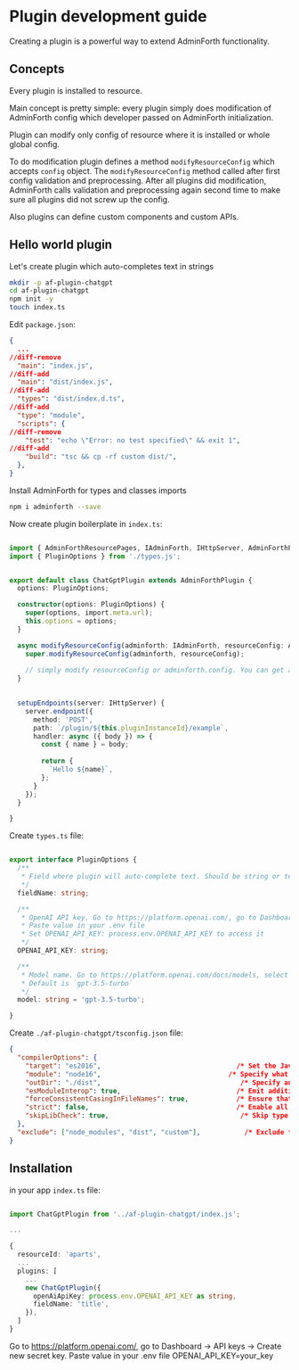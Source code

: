 # Plugin development guide

Creating a plugin is a powerful way to extend AdminForth functionality.

## Concepts

Every plugin is installed to resource. 

Main concept is pretty simple: every plugin simply does modification of AdminForth config which developer passed on AdminForth initialization. 

Plugin can modify only config of resource where it is installed or whole global config.

To do modification plugin defines a method `modifyResourceConfig` which accepts `config` object. The `modifyResourceConfig` method called after first
config validation and preprocessing. After all plugins did modification, AdminForth calls validation and preprocessing again second time
to make sure all plugins did not screw up the config.

Also plugins can define custom components and custom APIs.

## Hello world plugin

Let's create plugin which auto-completes text in strings

```bash
mkdir -p af-plugin-chatgpt
cd af-plugin-chatgpt
npm init -y
touch index.ts
```

Edit `package.json`:

```json title='./af-plugin-chatgpt/package.json'
{
  ...
//diff-remove
  "main": "index.js",
//diff-add
  "main": "dist/index.js",
//diff-add
  "types": "dist/index.d.ts",
//diff-add
  "type": "module",
  "scripts": {
//diff-remove
    "test": "echo \"Error: no test specified\" && exit 1",
//diff-add
    "build": "tsc && cp -rf custom dist/",
  },
}
```


Install AdminForth for types and classes imports

```bash
npm i adminforth --save
```

Now create plugin boilerplate in `index.ts`:

```ts title='./af-plugin-chatgpt/index.ts'

import { AdminForthResourcePages, IAdminForth, IHttpServer, AdminForthPlugin, AdminForthResourceColumn  } from "adminforth";
import { PluginOptions } from './types.js';


export default class ChatGptPlugin extends AdminForthPlugin {
  options: PluginOptions;

  constructor(options: PluginOptions) {
    super(options, import.meta.url);
    this.options = options;
  }

  async modifyResourceConfig(adminforth: IAdminForth, resourceConfig: AdminForthResource) {
    super.modifyResourceConfig(adminforth, resourceConfig);
  
    // simply modify resourceConfig or adminforth.config. You can get access to plugin options via this.options;
  }
 

  setupEndpoints(server: IHttpServer) {
    server.endpoint({
      method: 'POST',
      path: `/plugin/${this.pluginInstanceId}/example`,
      handler: async ({ body }) => {
        const { name } = body;
        
        return {
          `Hello ${name}`,
        };
      }
    });
  }

}

```


Create `types.ts` file:

```ts title='./af-plugin-chatgpt/types.ts'

export interface PluginOptions {
  /**
   * Field where plugin will auto-complete text. Should be string or text field.
   */
  fieldName: string;

  /**
   * OpenAI API key. Go to https://platform.openai.com/, go to Dashboard -> API keys -> Create new secret key
   * Paste value in your .env file
   * Set OPENAI_API_KEY: process.env.OPENAI_API_KEY to access it
   */
  OPENAI_API_KEY: string;

  /**
   * Model name. Go to https://platform.openai.com/docs/models, select model and copy name.
   * Default is `gpt-3.5-turbo`
   */
  model: string = 'gpt-3.5-turbo';

}
```


Create `./af-plugin-chatgpt/tsconfig.json` file:

```json title='./af-plugin-chatgpt/tsconfig.json'
{
  "compilerOptions": {
    "target": "es2016",                                  /* Set the JavaScript language version for emitted JavaScript and include*/ 
    "module": "node16",                                /* Specify what module code is generated. */
    "outDir": "./dist",                                   /* Specify an output folder for all emitted files. */
    "esModuleInterop": true,                             /* Emit additional JavaScript to ease support for importing CommonJS modules.  */
    "forceConsistentCasingInFileNames": true,            /* Ensure that casing is correct in imports. */
    "strict": false,                                     /* Enable all strict type-checking options. */
    "skipLibCheck": true,                                 /* Skip type checking all .d.ts files. */
  },
  "exclude": ["node_modules", "dist", "custom"],           /* Exclude files from compilation. */
}

```
 


## Installation

in your app `index.ts` file:

```ts title='./index.ts'

import ChatGptPlugin from '../af-plugin-chatgpt/index.js';

...

{
  resourceId: 'aparts',
  ...
  plugins: [
    ...
    new ChatGptPlugin({
      openAiApiKey: process.env.OPENAI_API_KEY as string,
      fieldName: 'title',
    }),
  ]
}

```

Go to https://platform.openai.com/, go to Dashboard -> API keys -> Create new secret key. Paste value in your .env file OPENAI_API_KEY=your_key

